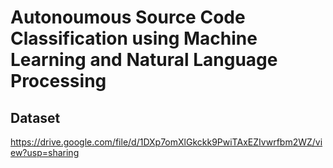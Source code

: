 # Autonoumous Source Code Classification using Machine Learning and Natural Language Processing

## Dataset

https://drive.google.com/file/d/1DXp7omXlGkckk9PwiTAxEZIvwrfbm2WZ/view?usp=sharing
